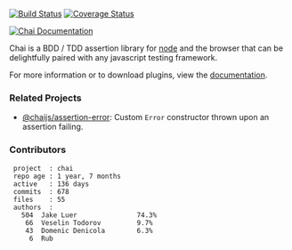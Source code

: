 [![Build Status](https://travis-ci.org/chaijs/chai.png?branch=master)](https://travis-ci.org/chaijs/chai) [![Coverage Status](https://coveralls.io/repos/chaijs/chai/badge.png?branch=master)](https://coveralls.io/r/chaijs/chai?branch=master)

[![Chai Documentation](http://chaijs.com/public/img/chai-logo.png)](http://chaijs.com)

Chai is a BDD / TDD assertion library for [node](http://nodejs.org) and the browser that
can be delightfully paired with any javascript testing framework.

For more information or to download plugins, view the [documentation](http://chaijs.com).

### Related Projects

- [@chaijs/assertion-error](https://github.com/chaijs/assertion-error): Custom `Error` constructor
thrown upon an assertion failing.

### Contributors

     project  : chai
     repo age : 1 year, 7 months
     active   : 136 days
     commits  : 678
     files    : 55
     authors  :
       504  Jake Luer               74.3%
        66  Veselin Todorov         9.7%
        43  Domenic Denicola        6.3%
         6  Rub